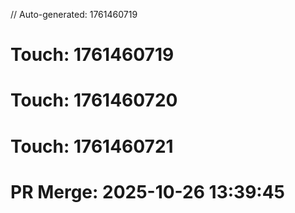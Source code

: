 // Auto-generated: 1761460719

# Touch: 1761460719

# Touch: 1761460720

# Touch: 1761460721

# PR Merge: 2025-10-26 13:39:45
